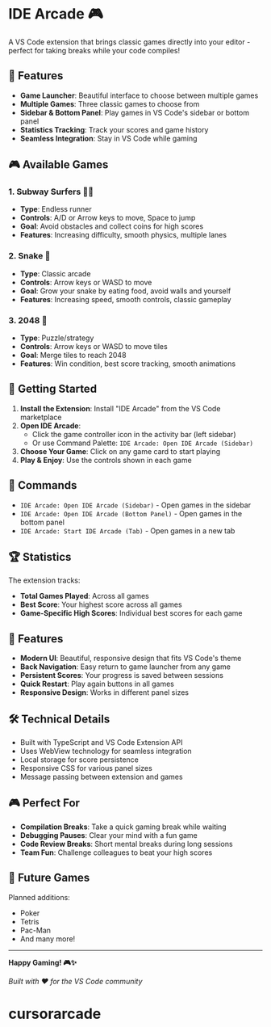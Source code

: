 # IDE Arcade 🎮

A VS Code extension that brings classic games directly into your editor - perfect for taking breaks while your code compiles!

## 🎯 Features

- **Game Launcher**: Beautiful interface to choose between multiple games
- **Multiple Games**: Three classic games to choose from
- **Sidebar & Bottom Panel**: Play games in VS Code's sidebar or bottom panel
- **Statistics Tracking**: Track your scores and game history
- **Seamless Integration**: Stay in VS Code while gaming

## 🎮 Available Games

### 1. Subway Surfers 🏃‍♂️
- **Type**: Endless runner
- **Controls**: A/D or Arrow keys to move, Space to jump
- **Goal**: Avoid obstacles and collect coins for high scores
- **Features**: Increasing difficulty, smooth physics, multiple lanes

### 2. Snake 🐍
- **Type**: Classic arcade
- **Controls**: Arrow keys or WASD to move
- **Goal**: Grow your snake by eating food, avoid walls and yourself
- **Features**: Increasing speed, smooth controls, classic gameplay

### 3. 2048 🔢
- **Type**: Puzzle/strategy
- **Controls**: Arrow keys or WASD to move tiles
- **Goal**: Merge tiles to reach 2048
- **Features**: Win condition, best score tracking, smooth animations

## 🚀 Getting Started

1. **Install the Extension**: Install "IDE Arcade" from the VS Code marketplace
2. **Open IDE Arcade**: 
   - Click the game controller icon in the activity bar (left sidebar)
   - Or use Command Palette: `IDE Arcade: Open IDE Arcade (Sidebar)`
3. **Choose Your Game**: Click on any game card to start playing
4. **Play & Enjoy**: Use the controls shown in each game

## 🎯 Commands

- `IDE Arcade: Open IDE Arcade (Sidebar)` - Open games in the sidebar
- `IDE Arcade: Open IDE Arcade (Bottom Panel)` - Open games in the bottom panel
- `IDE Arcade: Start IDE Arcade (Tab)` - Open games in a new tab

## 🏆 Statistics

The extension tracks:
- **Total Games Played**: Across all games
- **Best Score**: Your highest score across all games
- **Game-Specific High Scores**: Individual best scores for each game

## 🎨 Features

- **Modern UI**: Beautiful, responsive design that fits VS Code's theme
- **Back Navigation**: Easy return to game launcher from any game
- **Persistent Scores**: Your progress is saved between sessions
- **Quick Restart**: Play again buttons in all games
- **Responsive Design**: Works in different panel sizes

## 🛠️ Technical Details

- Built with TypeScript and VS Code Extension API
- Uses WebView technology for seamless integration
- Local storage for score persistence
- Responsive CSS for various panel sizes
- Message passing between extension and games

## 🎮 Perfect For

- **Compilation Breaks**: Take a quick gaming break while waiting
- **Debugging Pauses**: Clear your mind with a fun game
- **Code Review Breaks**: Short mental breaks during long sessions
- **Team Fun**: Challenge colleagues to beat your high scores

## 🔮 Future Games

Planned additions:
- Poker
- Tetris
- Pac-Man
- And many more!

---

**Happy Gaming! 🎮✨**

*Built with ❤️ for the VS Code community*
# cursorarcade
